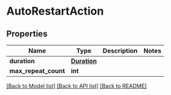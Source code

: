 # AutoRestartAction

## Properties
Name | Type | Description | Notes
------------ | ------------- | ------------- | -------------
**duration** | [**Duration**](Duration.md) |  | 
**max_repeat_count** | **int** |  | 

[[Back to Model list]](../README.md#documentation-for-models) [[Back to API list]](../README.md#documentation-for-api-endpoints) [[Back to README]](../README.md)


